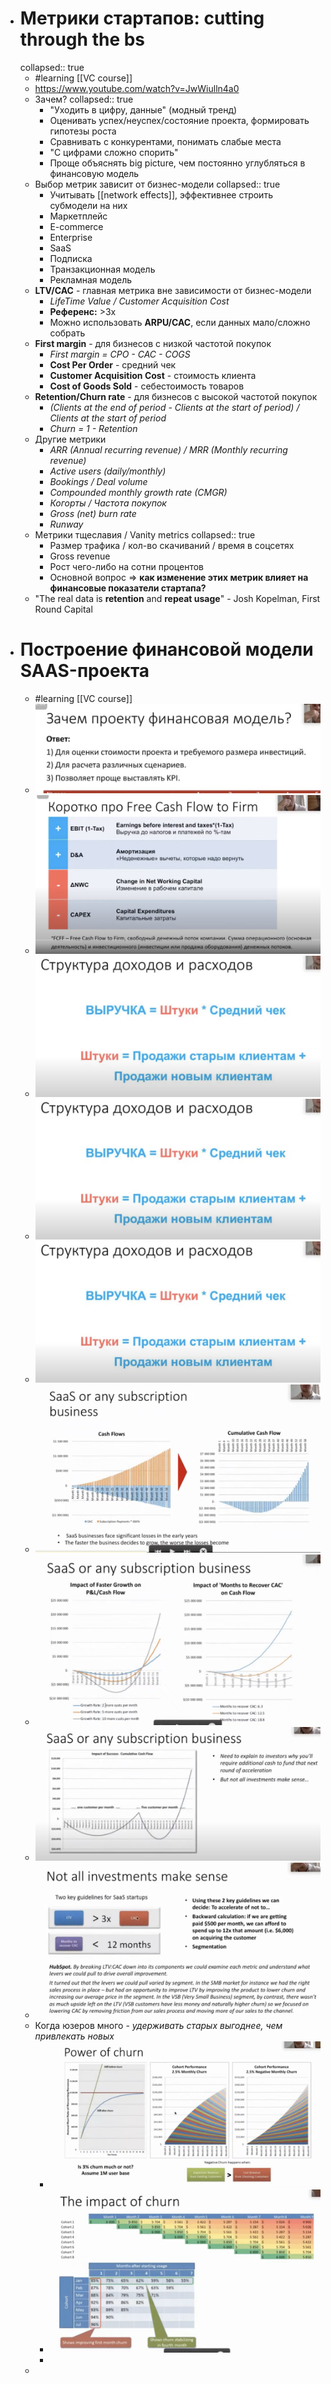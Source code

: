 - # Метрики стартапов: cutting through the bs
  collapsed:: true
	- #learning [[VC course]]
	- https://www.youtube.com/watch?v=JwWiulln4a0
	- Зачем?
	  collapsed:: true
		- "Уходить в цифру, данные" (модный тренд)
		- Оценивать успех/неуспех/состояние проекта, формировать гипотезы роста
		- Сравнивать с конкурентами, понимать слабые места
		- "С цифрами сложно спорить"
		- Проще объяснять big picture, чем постоянно углубляться в финансовую модель
	- Выбор метрик зависит от бизнес-модели
	  collapsed:: true
		- Учитывать [[network effects]], эффективнее строить субмодели на них
		- Маркетплейс
		- E-commerce
		- Enterprise
		- SaaS
		- Подписка
		- Транзакционная модель
		- Рекламная модель
	- **LTV/CAC** - главная метрика вне зависимости от бизнес-модели
		- *LifeTime Value / Customer Acquisition Cost*
		- **Референс:** >3x
		- Можно использовать **ARPU/CAC**, если данных мало/сложно собрать
	- **First margin** - для бизнесов с низкой частотой покупок
		- *First margin = CPO - CAC - COGS*
		- **Cost Per Order** - средний чек
		- **Customer Acquisition Cost** - стоимость клиента
		- **Cost of Goods Sold** - себестоимость товаров
	- **Retention/Churn rate** - для бизнесов с высокой частотой покупок
		- *(Clients at the end of period - Clients at the start of period) / Clients at the start of period*
		- *Churn = 1 - Retention*
	- Другие метрики
		- *ARR (Annual recurring revenue) / MRR (Monthly recurring revenue)*
		- *Active users (daily/monthly)*
		- *Bookings / Deal volume*
		- *Compounded monthly growth rate (CMGR)*
		- *Когорты / Частота покупок*
		- *Gross (net) burn rate*
		- *Runway*
	- Метрики тщеславия / Vanity metrics
	  collapsed:: true
		- Размер трафика / кол-во скачиваний / время в соцсетях
		- Gross revenue
		- Рост чего-либо на сотни процентов
		- Основной вопрос => **как изменение этих метрик влияет на финансовые показатели стартапа?**
	- "The real data is **retention** and **repeat usage**" - Josh Kopelman, First Round Capital
- # Построение финансовой модели SAAS-проекта
	- #learning [[VC course]]
	- ![image.png](../assets/image_1666083844526_0.png)
	- ![image.png](../assets/image_1666083855497_0.png)
	- ![image.png](../assets/image_1666083883064_0.png)
	- ![image.png](../assets/image_1666085240192_0.png)
	- ![image.png](../assets/image_1666085265181_0.png)
	- ![image.png](../assets/image_1666086450653_0.png)
	- ![image.png](../assets/image_1666086468394_0.png)
	- ![image.png](../assets/image_1666086550338_0.png)
	- ![image.png](../assets/image_1666086538564_0.png)
	- Когда юзеров много - *удерживать старых выгоднее, чем привлекать новых*
		- ![image.png](../assets/image_1666086672005_0.png)
		- ![image.png](../assets/image_1666086734686_0.png)
		-
	-